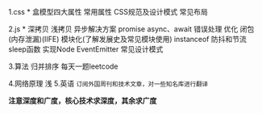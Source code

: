



1.css *
盒模型四大属性 
常用属性 
CSS规范及设计模式 
常见布局

2.js *
深拷贝 浅拷贝
异步解决方案 promise async、await 错误处理 优化
闭包(内存泄漏)(IIFE) 模块化(了解发展史及常见模块使用)
instanceof
防抖和节流
sleep函数
实现Node EventEmitter
常见设计模式




3.算法 归并排序 每天一题leetcode


4.网络原理 浅 
5.英语 
`订阅外国周刊和技术文章，对一些知名库进行翻译`

**注意深度和广度，核心技术求深度，其余求广度**

